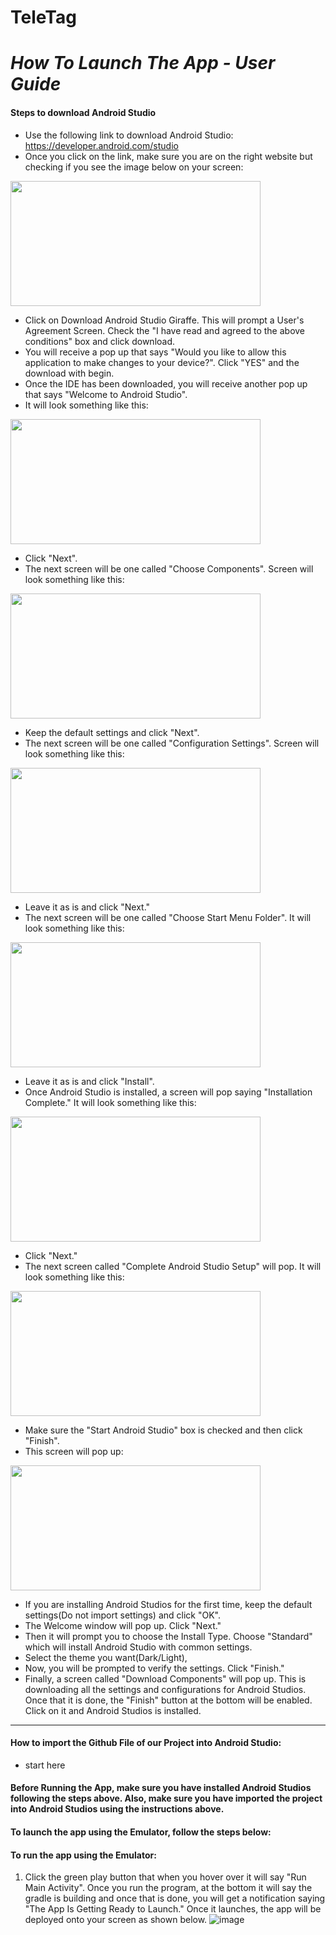 # TeleTag

# ***How To Launch The App - User Guide***
#### Steps to download Android Studio 
+ Use the following link to download Android Studio: https://developer.android.com/studio 
+ Once you click on the link, make sure you are on the right website but checking if you see the image below on your screen:
<img src="https://github.com/CBussom/TeleTag/assets/143213640/635036d1-e292-4f80-9b3f-01d12d472fff" width="400" height="200">

+ Click on Download Android Studio Giraffe. This will prompt a User's Agreement Screen. Check the "I have read and agreed to the above conditions" box and click download.
+ You will receive a pop up that says "Would you like to allow this application to make changes to your device?". Click "YES" and the download with begin.
+ Once the IDE has been downloaded, you will receive another pop up that says "Welcome to Android Studio".
+ It will look something like this:
<img src="https://github.com/CBussom/TeleTag/assets/143213640/c78fda1e-a16a-4821-9ec5-ab83a837f923" width="400" height="200">

+ Click "Next".
+ The next screen will be one called "Choose Components". Screen will look something like this:
<img src="https://github.com/CBussom/TeleTag/assets/143213640/541d1b53-8ddb-4988-89d4-afcaedd7e421" width="400" height="200">

+  Keep the default settings and click "Next".
+  The next screen will be one called "Configuration Settings". Screen will look something like this:
<img src="https://github.com/CBussom/TeleTag/assets/143213640/953b3862-4e44-47aa-a0c0-e8abc68ff25f" width="400" height="200">

+ Leave it as is and click "Next."
+ The next screen will be one called "Choose Start Menu Folder". It will look something like this:
<img src="https://github.com/CBussom/TeleTag/assets/143213640/136deb34-50ca-4ede-95f8-0ce273661348" width="400" height="200">

+ Leave it as is and click "Install".
+ Once Android Studio is installed, a screen will pop saying "Installation Complete." It will look something like this:
<img src="https://github.com/CBussom/TeleTag/assets/143213640/d4c80018-37cf-4384-9792-d103f1157c64" width="400" height="200">

+ Click "Next."
+ The next screen called "Complete Android Studio Setup" will pop. It will look something like this:
<img src="https://github.com/CBussom/TeleTag/assets/143213640/f330306a-b2de-48d3-9116-fc9d7123db59" width="400" height="200">

+ Make sure the "Start Android Studio" box is checked and then click "Finish".
+ This screen will pop up:
<img src="https://github.com/CBussom/TeleTag/assets/143213640/eef8d950-0ac5-48ae-ab88-872374352b54" width="400" height="200">

+ If you are installing Android Studios for the first time, keep the default settings(Do not import settings) and click "OK".
+ The Welcome window will pop up. Click "Next."
+ Then it will prompt you to choose the Install Type. Choose "Standard" which will install Android Studio with common settings.
+ Select the theme you want(Dark/Light),
+ Now, you will be prompted to verify the settings. Click "Finish."
+ Finally, a screen called "Download Components" will pop up. This is downloading all the settings and configurations for Android Studios. Once that it is done, the "Finish" button at the bottom will be enabled. Click on it and Android Studios is installed. 
------------------------------------------------------------------------------------------------------------------------------------
#### How to import the Github File of our Project into Android Studio:
+ start here

#### Before Running the App, make sure you have installed Android Studios following the steps above. Also, make sure you have imported the project into Android Studios using the instructions above. 
#### To launch the app using the Emulator, follow the steps below:
#### To run the app using the Emulator:
   1. Click the green play button that when you hover over it will say "Run Main Activity". Once you run the program, at the bottom it will say the gradle is building and once that is done, you will get a notification saying "The App Is Getting Ready to Launch." Once it launches, the app will be deployed onto your screen as shown below.
      ![image](https://github.com/CBussom/TeleTag/assets/143213640/6451864a-26dd-4530-b391-d789df28ae25)



